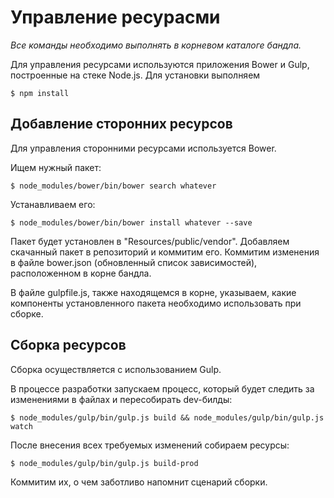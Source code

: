# Управление ресурасми

*Все команды необходимо выполнять в корневом каталоге бандла.*

Для управления ресурсами используются приложения Bower и Gulp, построенные на стеке Node.js. Для установки выполняем

```shell
$ npm install
```

## Добавление сторонних ресурсов

Для управления сторонними ресурсами используется Bower.

Ищем нужный пакет:

```shell
$ node_modules/bower/bin/bower search whatever
```

Устанавливаем его:

```shell
$ node_modules/bower/bin/bower install whatever --save
```

Пакет будет установлен в "Resources/public/vendor". Добавляем скачанный пакет в репозиторий и коммитим его. Коммитим
 изменения в файле bower.json (обновленный список зависимостей), расположенном в корне бандла.
 
В файле gulpfile.js, также находящемся в корне, указываем, какие компоненты установленного пакета необходимо использовать
 при сборке.

## Сборка ресурсов

Сборка осуществляется с использованием Gulp.

В процессе разработки запускаем процесс, который будет следить за изменениями в файлах и пересобирать dev-билды:

```shell
$ node_modules/gulp/bin/gulp.js build && node_modules/gulp/bin/gulp.js watch
```

После внесения всех требуемых изменений собираем ресурсы:

```
$ node_modules/gulp/bin/gulp.js build-prod 
```

Коммитим их, о чем заботливо напомнит сценарий сборки.
